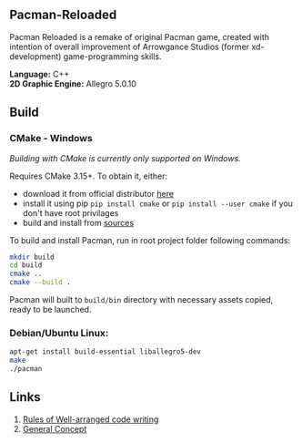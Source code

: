 ## Pacman-Reloaded

Pacman Reloaded is a remake of original Pacman game, created with intention of overall improvement of Arrowgance Studios (former xd-development) game-programming skills.

__Language:__ C++  
__2D Graphic Engine:__ Allegro 5.0.10

## Build

### CMake - Windows
_Building with CMake is currently only supported on Windows._

Requires CMake 3.15+. 
To obtain it, either:
- download it from official distributor [here](https://cmake.org/download/)
- install it using pip `pip install cmake` or `pip install --user cmake` if you don't have root privilages
- build and install from [sources](https://github.com/Kitware/CMake)

To build and install Pacman, run in root project folder following commands:
```bash
mkdir build
cd build
cmake ..
cmake --build .
```
Pacman will built to `build/bin` directory with necessary assets copied, ready to be launched.

### Debian/Ubuntu Linux:

```bash
apt-get install build-essential liballegro5-dev
make
./pacman
```

## Links
1. [Rules of Well-arranged code writing](RULES%20OF%20WELL-ARRANGED%20CODE%20WRITING.md)
2. [General Concept](GENERAL_CONCEPT.md)
